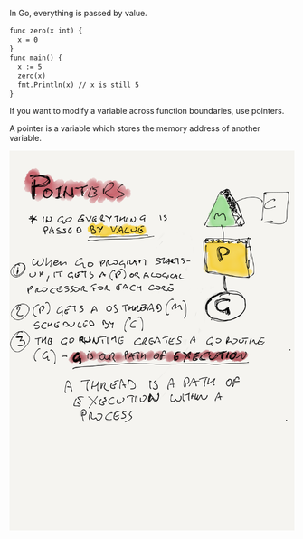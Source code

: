 In Go, everything is passed by value.

```
func zero(x int) {
  x = 0
}
func main() {
  x := 5
  zero(x)
  fmt.Println(x) // x is still 5
}
```

If you want to modify a variable across function boundaries, use pointers.

A pointer is a variable which stores the memory address of another variable.

![pointers 1](img/pointers-1.png)
